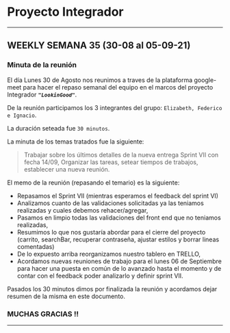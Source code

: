
# Proyecto Integrador

--------------------------------
## WEEKLY SEMANA 35 (30-08 al 05-09-21)

### Minuta de la reunión

El día Lunes 30 de Agosto nos reunimos a traves de la plataforma google-meet
para hacer el repaso semanal del equipo en el marcos del proyecto Integrador ***`"LookinGood"`***. 

De la reunión participamos los 3 integrantes del grupo: `Elizabeth, Federico e Ignacio`.

La duración seteada fue `30 minutos`.

La minuta de los temas tratados fue la siguiente:

> Trabajar sobre los últimos detalles de la nueva entrega Sprint VII con fecha 14/09,
> Organizar las tareas,
> setear tiempos de trabajos,
> establecer una nueva reunión. 

El memo de la reunión (repasando el temario) es la siguiente:

* Repasamos el Sprint VII (mientras esperamos el feedback del sprint VI)
* Analizamos cuanto de las validaciones solicitadas ya las teniamos realizadas y cuales debemos rehacer/agregar,
* Pasamos en limpio todas las validaciones del front end que no teniamos realizadas,
* Resumimos lo que nos gustaría abordar para el cierre del proyecto (carrito, searchBar, recuperar contraseña, ajustar estilos y borrar lineas comentadas)
* De lo expuesto arriba reorganizamos nuestro tablero en TRELLO,
* Acordamos nuevas reuniones de trabajo para el lunes 06 de Septiembre para hacer una puesta en común de lo avanzado hasta el momento y de contar con el feedback poder analizarlo y definir sprint VII.


Pasados los 30 minutos dimos por finalizada la reunión y acordamos dejar resumen de la misma en este documento.

### MUCHAS GRACIAS !!
--------------------------------